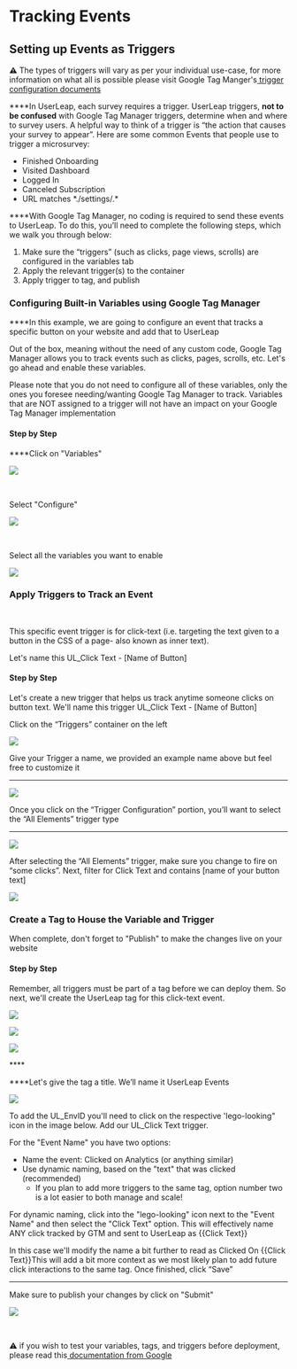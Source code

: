 # Tracking Events

## **Setting up Events as Triggers**

**‌⚠️** The types of triggers will vary as per your individual use-case, for more information on what all is possible please visit Google Tag Manger's[ trigger configuration documents](https://support.google.com/tagmanager/answer/7679316?hl=en)

**‌**In UserLeap, each survey requires a trigger. UserLeap triggers, **not to be confused** with Google Tag Manager triggers, determine when and where to survey users. A helpful way to think of a trigger is “the action that causes your survey to appear”. Here are some common Events that people use to trigger a microsurvey:

* Finished Onboarding
* Visited Dashboard
* Logged In
* Canceled Subscription
* URL matches \*.\/settings\/.\*

**‌**With Google Tag Manager, no coding is required to send these events to UserLeap. To do this, you’ll need to complete the following steps, which we walk you through below:

1. Make sure the “triggers” \(such as clicks, page views, scrolls\) are configured in the variables tab
2. Apply the relevant trigger\(s\) to the container
3. Apply trigger to tag, and publish

### **Configuring Built-in Variables using Google Tag Manager**

**‌**In this example, we are going to configure an event that tracks a specific button on your website and add that to UserLeap

‌Out of the box, meaning without the need of any custom code, Google Tag Manager allows you to track events such as clicks, pages, scrolls, etc. Let's go ahead and enable these variables.

Please note that you do not need to configure all of these variables, only the ones you foresee needing/wanting Google Tag Manager to track. Variables that are NOT assigned to a trigger will not have an impact on your Google Tag Manager implementation

#### **Step by Step**

**‌**Click on "Variables"

![](https://lh5.googleusercontent.com/UBqXj8PfSkkQc8hwwuQ-b-uGGo0U3LkUe3XGoyFbEN38gyHX6RAtdPdYPbFBu-v0FXxgnpUzwePbSWOcagbho4t6cWfKxr4zSED6bfwZB7YxmjFfQjfBRaA2qFjhOcVdZxYc0AE3)

**‌**

Select "Configure"

![](https://lh5.googleusercontent.com/ZIw-ryEQzO6O0LTe4Sg2ZKOcGrpSeZS2Ycf4Ko4AEyiZyFzO2K_b1fwYxbd1h-PoPMWwo060WqzD6M-yxR0UNLjW-AZQ3Kz8IPR7R2raeMmYSeYLp1nIyo498mBX6a43q896sccK)

**‌**

Select all the variables you want to enable

![](https://lh5.googleusercontent.com/FX_I6q81YAHXvtTazPO667rFT1RWKaHaJWyN6Fv6Vca78PSKFX8e1EV7Mmd3W0njo3Dv1Q7nDbkwYb5SclIGt_v2cmCYzgxCrI5IkTjLlOrDnrhJYmB9EAX5OfHjvPE_s7bY8-fP)

### **‌Apply Triggers to Track an Event**

**‌**

This specific event trigger is for click-text \(i.e. targeting the text given to a button in the CSS of a page- also known as inner text\). 

Let's name this UL\_Click Text - \[Name of Button\]

#### **Step by Step**

Let's create a new trigger that helps us track anytime someone clicks on button text. We'll name this trigger UL\_Click Text - \[Name of Button\]

Click on the “Triggers” container on the left

![](https://lh4.googleusercontent.com/h9cw4ujeuxXN01LG8RBOBODW--DyC0VXP0DP6cbE9E-tNbO6N5NPnC3aBwEwROCz3armqJj8qcKchLh1sw9iz-chJAM2i1vgS5e-Tlu7K4yGrvlohLSoM41z5s9dd3sQdMzUKfJb)

Give your Trigger a name, we provided an example name above but feel free to customize it  
****

![](https://lh6.googleusercontent.com/EOXkjJV2ScJfvuDV2yIMfehY4wGQsVP_HIV40H7UzrfDjnXxiylx6kulhBjs47K6ttj4Y2tG16bZZkBYY2g1mPykhgcbqA5DpNGD34HPoymVUwx6ZzsLu5N7vqkzVl4iTbSWLPUo)

Once you click on the “Trigger Configuration” portion, you’ll want to select the “All Elements” trigger type  
****

![](https://lh4.googleusercontent.com/20RudGgi62oYQ0L5QnFFA6iQGz7N7hk2r9ydzxcDrLiIUk96RIYQOEhmiTYSpOXbinzKIN5ORrJ5P_FyXOZjaPtm1AoNo0sWNe5jh9b-kxJWIJfwNyBEaZdN7NWjXl7ekN9XB-9K)

After selecting the “All Elements” trigger, make sure you change to fire on “some clicks”. Next, filter for Click Text and contains \[name of your button text\] 

![](https://lh6.googleusercontent.com/MaeXGs0AtJS6N2i4yfRNC86J3mXx9Yj03YxCSjaec6eQp82nChNq8BhUTNdr4zeehc5ScbcCrfnScHnIMKtKpIcwySMu0m39mBUwNLoxUVY8Bnoi4KBU9C1JOc_6KftWICjSCaUr)

### **Create a Tag to House the Variable and Trigger**

When complete, don't forget to "Publish" to make the changes live on your website

#### **Step by Step**

Remember, all triggers must be part of a tag before we can deploy them. So next, we'll create the UserLeap tag for this click-text event.

![](https://lh6.googleusercontent.com/aKwCpp-2MqeAloArzyVZE2mVHbly_osV9T3nwCMFIpCcQy1YxmztKJvL7jPTIL7ZTzJiNB8bVZMe0yp8-9OgdEQSOfuagX6oNulg4War8ohAm3GURVX5k7AnN6PUySSn-Uwxqhcu)

![](https://lh6.googleusercontent.com/AKllQgX2e8YainGlpBiFHOz2k71Yw9DpvgHao-ZondWaI7qQ2DTCfB0Sn9rG1E2kFu8L8QwMi6JPvHJULUj0_d-X7igUjsbF9LLSYCw5CpuAbuJ6_TgZRPki1Sr45W1Cg3zw6N_2)

![](https://lh3.googleusercontent.com/qGPlNEyG6_R34J0ifvP-9fdYK5Gp2AmnLYY0OPZD9WMescU67m5dYcalQzLwXWFvAUwPo5O_abPAyXH_IMs8EM_nfFyDmrXYs7qdSxEKqIlalGSYh2v2nmnt3q8rY7vGpvoAMr6h)

\*\*\*\*

**‌**Let's give the tag a title. We’ll name it UserLeap Events

![](https://lh5.googleusercontent.com/ZLATWmovSbUGgvJNvhjEIkRFGjx1M2uLtUXAtlNZ5s3DsiVnR_0AdjLk3Ia4sN0AYxemzR3gtd09s0MqsybA41gnuX4YqidPEq5xzI666q22wTSAAPqtHTm2iYYkmQ95hw3IsFz6)

To add the UL\_EnvID you'll need to click on the respective 'lego-looking" icon in the image below. Add our UL\_Click Text trigger.

For the "Event Name" you have two options:

* Name the event: Clicked on Analytics \(or anything similar\)
* Use dynamic naming, based on the "text" that was clicked \(recommended\)
  * If you plan to add more triggers to the same tag, option number two is a lot easier to both manage and scale!

‌For dynamic naming, click into the "lego-looking" icon next to the "Event Name" and then select the "Click Text" option. This will effectively name ANY click tracked by GTM and sent to UserLeap as {{Click Text}}

In this case we'll modify the name a bit further to read as Clicked On {{Click Text}}This will add a bit more context as we most likely plan to add future click interactions to the same tag. Once finished, click “Save”   
****

Make sure to publish your changes by click on "Submit"

![](https://lh3.googleusercontent.com/gXLBA3ikB6ORRe1TQRV0UQ4ydU32OUgaZaJbUiJRVOTVVYwhXrWbLDtbxxWlUEwGkzN4zsbh0U2i_dCBDCDPF_eBZM-QXln_JyGjpEWYmzjFdTALK1cMTwShh26fOQUqaDPq_Mlo)

**‌**

⚠️ if you wish to test your variables, tags, and triggers before deployment, please read this[ documentation from Google](https://support.google.com/tagmanager/answer/6107056?hl=en)



